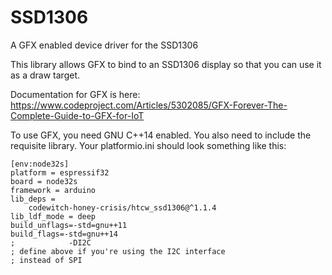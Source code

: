 # SSD1306

A GFX enabled device driver for the SSD1306

This library allows GFX to bind to an SSD1306 display so that you can use it as a draw target.

Documentation for GFX is here: https://www.codeproject.com/Articles/5302085/GFX-Forever-The-Complete-Guide-to-GFX-for-IoT

To use GFX, you need GNU C++14 enabled. You also need to include the requisite library. Your platformio.ini should look something like this:

```
[env:node32s]
platform = espressif32
board = node32s
framework = arduino
lib_deps = 
	codewitch-honey-crisis/htcw_ssd1306@^1.1.4
lib_ldf_mode = deep
build_unflags=-std=gnu++11
build_flags=-std=gnu++14
;            -DI2C 
; define above if you're using the I2C interface
; instead of SPI
```